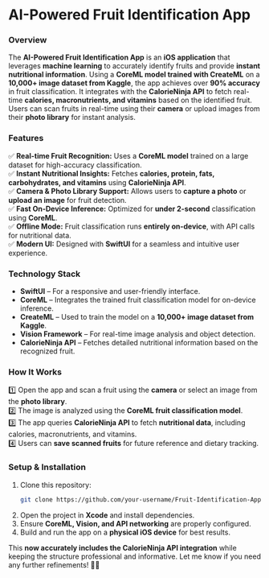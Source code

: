 # **AI-Powered Fruit Identification App**  

### **Overview**  
The **AI-Powered Fruit Identification App** is an **iOS application** that leverages **machine learning** to accurately identify fruits and provide **instant nutritional information**. Using a **CoreML model trained with CreateML** on a **10,000+ image dataset from Kaggle**, the app achieves over **90% accuracy** in fruit classification. It integrates with the **CalorieNinja API** to fetch real-time **calories, macronutrients, and vitamins** based on the identified fruit. Users can scan fruits in real-time using their **camera** or upload images from their **photo library** for instant analysis.  

### **Features**  
✅ **Real-time Fruit Recognition:** Uses a **CoreML model** trained on a large dataset for high-accuracy classification.  
✅ **Instant Nutritional Insights:** Fetches **calories, protein, fats, carbohydrates, and vitamins** using **CalorieNinja API**.  
✅ **Camera & Photo Library Support:** Allows users to **capture a photo** or **upload an image** for fruit detection.  
✅ **Fast On-Device Inference:** Optimized for **under 2-second** classification using **CoreML**.  
✅ **Offline Mode:** Fruit classification runs **entirely on-device**, with API calls for nutritional data.  
✅ **Modern UI:** Designed with **SwiftUI** for a seamless and intuitive user experience.  

### **Technology Stack**  
- **SwiftUI** – For a responsive and user-friendly interface.  
- **CoreML** – Integrates the trained fruit classification model for on-device inference.  
- **CreateML** – Used to train the model on a **10,000+ image dataset from Kaggle**.  
- **Vision Framework** – For real-time image analysis and object detection.  
- **CalorieNinja API** – Fetches detailed nutritional information based on the recognized fruit.  


### **How It Works**  
1️⃣ Open the app and scan a fruit using the **camera** or select an image from the **photo library**.  
2️⃣ The image is analyzed using the **CoreML fruit classification model**.  
3️⃣ The app queries **CalorieNinja API** to fetch **nutritional data**, including calories, macronutrients, and vitamins.  
4️⃣ Users can **save scanned fruits** for future reference and dietary tracking.  

### **Setup & Installation**  
1. Clone this repository:  
   ```bash
   git clone https://github.com/your-username/Fruit-Identification-App.git
   ```  
2. Open the project in **Xcode** and install dependencies.  
3. Ensure **CoreML, Vision, and API networking** are properly configured.  
4. Build and run the app on a **physical iOS device** for best results.  


This **now accurately includes the CalorieNinja API integration** while keeping the structure professional and informative. Let me know if you need any further refinements! 🚀🍏
